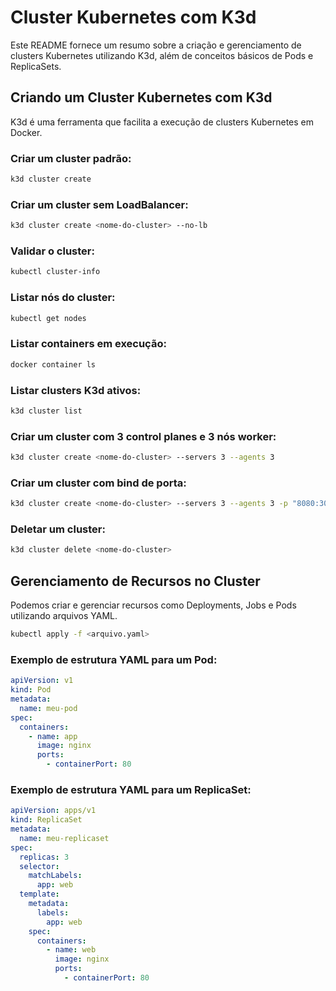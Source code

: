# Cluster Kubernetes com K3d

Este README fornece um resumo sobre a criação e gerenciamento de clusters Kubernetes utilizando K3d, além de conceitos básicos de Pods e ReplicaSets.

## Criando um Cluster Kubernetes com K3d
K3d é uma ferramenta que facilita a execução de clusters Kubernetes em Docker.

### Criar um cluster padrão:
```sh
k3d cluster create
```

### Criar um cluster sem LoadBalancer:
```sh
k3d cluster create <nome-do-cluster> --no-lb
```

### Validar o cluster:
```sh
kubectl cluster-info
```

### Listar nós do cluster:
```sh
kubectl get nodes
```

### Listar containers em execução:
```sh
docker container ls
```

### Listar clusters K3d ativos:
```sh
k3d cluster list
```

### Criar um cluster com 3 control planes e 3 nós worker:
```sh
k3d cluster create <nome-do-cluster> --servers 3 --agents 3
```

### Criar um cluster com bind de porta:
```sh
k3d cluster create <nome-do-cluster> --servers 3 --agents 3 -p "8080:30000@loadbalancer"
```

### Deletar um cluster:
```sh
k3d cluster delete <nome-do-cluster>
```

## Gerenciamento de Recursos no Cluster
Podemos criar e gerenciar recursos como Deployments, Jobs e Pods utilizando arquivos YAML.

```sh
kubectl apply -f <arquivo.yaml>
```

### Exemplo de estrutura YAML para um Pod:
```yaml
apiVersion: v1
kind: Pod
metadata:
  name: meu-pod
spec:
  containers:
    - name: app
      image: nginx
      ports:
        - containerPort: 80
```

### Exemplo de estrutura YAML para um ReplicaSet:
```yaml
apiVersion: apps/v1
kind: ReplicaSet
metadata:
  name: meu-replicaset
spec:
  replicas: 3
  selector:
    matchLabels:
      app: web
  template:
    metadata:
      labels:
        app: web
    spec:
      containers:
        - name: web
          image: nginx
          ports:
            - containerPort: 80
```
